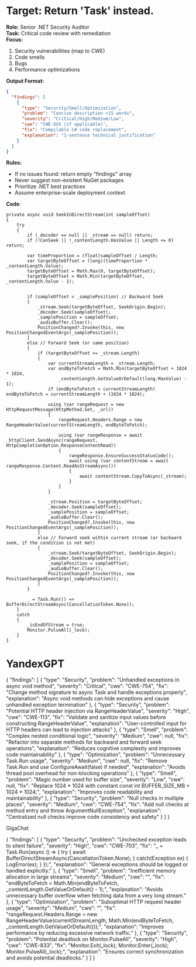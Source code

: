 # Target: Return 'Task' instead.

**Role:** Senior .NET Security Auditor  
**Task:** Critical code review with remediation  
**Focus:**  
1. Security vulnerabilities (map to CWE)  
2. Code smells
3. Bugs  
4. Performance optimizations

**Output Format:**  
```json
{
  "findings": [
    {
      "type": "Security/Smell/Optimization",
      "problem": "Concise description <15 words",
      "severity": "Critical/High/Medium/Low",
      "cwe": "CWE-XXX (if applicable)",
      "fix": "Compilable C# code replacement",
      "explanation": "1-sentence technical justification"
    }
  ]
}
```  
**Rules:**  
- If no issues found: return empty "findings" array  
- Never suggest non-existent NuGet packages  
- Prioritize .NET best practices  
- Assume enterprise-scale deployment context

**Code**:
```
private async void SeekInDirectStream(int sampleOffset)
{
    try
    {
        if (_decoder == null || _stream == null) return;
        if (!CanSeek || !_contentLength.HasValue || Length <= 0) return;

        var timeProportion = (float)sampleOffset / Length;
        var targetByteOffset = (long)(timeProportion * _contentLength.Value);
        targetByteOffset = Math.Max(0, targetByteOffset);
        targetByteOffset = Math.Min(targetByteOffset, _contentLength.Value - 1);


        if (sampleOffset < _samplePosition) // Backward Seek
        {
            _stream.Seek(targetByteOffset, SeekOrigin.Begin);
            _decoder.Seek(sampleOffset);
            _samplePosition = sampleOffset;
            _audioBuffer.Clear();
            PositionChanged?.Invoke(this, new PositionChangedEventArgs(_samplePosition));
        }
        else // Forward Seek (or same position)
        {
            if (targetByteOffset >= _stream.Length)
            {
                var currentStreamLength = _stream.Length;
                var endByteToFetch = Math.Min(targetByteOffset + 1024 * 1024,
                    _contentLength.GetValueOrDefault(long.MaxValue) - 1);
                if (endByteToFetch < currentStreamLength) endByteToFetch = currentStreamLength + (1024 * 1024);

                using (var rangeRequest = new HttpRequestMessage(HttpMethod.Get, _url))
                {
                    rangeRequest.Headers.Range = new RangeHeaderValue(currentStreamLength, endByteToFetch);

                    using (var rangeResponse = await _httpClient.SendAsync(rangeRequest, HttpCompletionOption.ResponseContentRead))
                    {
                        rangeResponse.EnsureSuccessStatusCode();
                        await using (var contentStream = await rangeResponse.Content.ReadAsStreamAsync())
                        {
                            await contentStream.CopyToAsync(_stream);
                        }
                    }
                }

                _stream.Position = targetByteOffset;
                _decoder.Seek(sampleOffset);
                _samplePosition = sampleOffset;
                _audioBuffer.Clear();
                PositionChanged?.Invoke(this, new PositionChangedEventArgs(_samplePosition));
            }
            else // Forward seek within current stream (or backward seek, if the condition is not met)
            {
                _stream.Seek(targetByteOffset, SeekOrigin.Begin);
                _decoder.Seek(sampleOffset);
                _samplePosition = sampleOffset;
                _audioBuffer.Clear();
                PositionChanged?.Invoke(this, new PositionChangedEventArgs(_samplePosition));
            }
        }

        _ = Task.Run(() => BufferDirectStreamAsync(CancellationToken.None));
    }
    catch
    {
        _isEndOfStream = true;
        Monitor.PulseAll(_lock);
    }
}
```

# YandexGPT

{
    "findings": [
        {
            "type": "Security",
            "problem": "Unhandled exceptions in async void method",
            "severity": "Critical",
            "cwe": "CWE-754",
            "fix": "Change method signature to async Task and handle exceptions properly",
            "explanation": "Async void methods can hide exceptions and cause unhandled exception termination"
        },
        {
            "type": "Security",
            "problem": "Potential HTTP header injection via RangeHeaderValue",
            "severity": "High",
            "cwe": "CWE-113",
            "fix": "Validate and sanitize input values before constructing RangeHeaderValue",
            "explanation": "User-controlled input for HTTP headers can lead to injection attacks"
        },
        {
            "type": "Smell",
            "problem": "Complex nested conditional logic",
            "severity": "Medium",
            "cwe": null,
            "fix": "Refactor into separate methods for backward and forward seek operations",
            "explanation": "Reduces cognitive complexity and improves code maintainability"
        },
        {
            "type": "Optimization",
            "problem": "Unnecessary Task.Run usage",
            "severity": "Medium",
            "cwe": null,
            "fix": "Remove Task.Run and use ConfigureAwait(false) if needed",
            "explanation": "Avoids thread pool overhead for non-blocking operations"
        },
        {
            "type": "Smell",
            "problem": "Magic number used for buffer size",
            "severity": "Low",
            "cwe": null,
            "fix": "Replace 1024 * 1024 with constant const int BUFFER_SIZE_MB = 1024 * 1024;",
            "explanation": "Improves code readability and maintainability"
        },
        {
            "type": "Security",
            "problem": "Null checks in multiple places",
            "severity": "Medium",
            "cwe": "CWE-754",
            "fix": "Add null checks at method entry and throw ArgumentNullException",
            "explanation": "Centralized null checks improve code consistency and safety"
        }
    ]
}

GigaChat

{
  "findings": [
    {
      "type": "Security",
      "problem": "Unchecked exception leads to silent failure",
      "severity": "High",
      "cwe": "CWE-703",
      "fix": "_ = Task.Run(async () => { try { await BufferDirectStreamAsync(CancellationToken.None); } catch(Exception ex) { LogError(ex); } });",
      "explanation": "General exceptions should be logged or handled explicitly."
    },
    {
      "type": "Smell",
      "problem": "Inefficient memory allocation in large streams",
      "severity": "Medium",
      "cwe": "",
      "fix": "endByteToFetch = Math.Min(endByteToFetch, _contentLength.GetValueOrDefault() - 1);",
      "explanation": "Avoids unnecessary buffer overflow when fetching data from a very long stream."
    },
    {
      "type": "Optimization",
      "problem": "Suboptimal HTTP request header usage",
      "severity": "Medium",
      "cwe": "",
      "fix": "rangeRequest.Headers.Range = new RangeHeaderValue(currentStreamLength, Math.Min(endByteToFetch, _contentLength.GetValueOrDefault()));",
      "explanation": "Improves performance by reducing excessive network traffic."
    },
    {
      "type": "Security",
      "problem": "Potential deadlock on Monitor.PulseAll",
      "severity": "High",
      "cwe": "CWE-833",
      "fix": "Monitor.Exit(_lock); Monitor.Enter(_lock); Monitor.PulseAll(_lock);",
      "explanation": "Ensures correct synchronization and avoids potential deadlocks."
    }
  ]
}